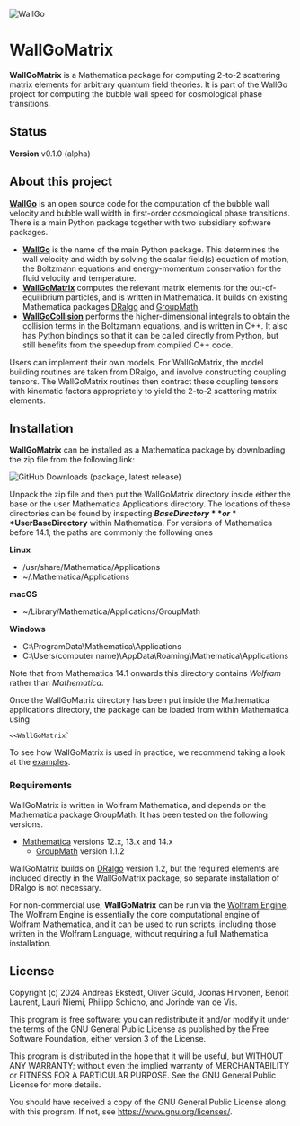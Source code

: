 ![WallGo](https://raw.githubusercontent.com/Wall-Go/WallGo/refs/heads/main/docs/source/figures/wallgo.svg)

# WallGoMatrix

**WallGoMatrix** is a Mathematica package for computing 2-to-2 scattering matrix
elements for arbitrary quantum field theories. It is part of the WallGo project
for computing the bubble wall speed for cosmological phase transitions.

## Status

**Version** v0.1.0 (alpha)

## About this project

[**WallGo**](https://github.com/Wall-Go) is an open source code for the
computation of the bubble wall velocity and bubble wall width in first-order
cosmological phase transitions. There is a main Python package together with
two subsidiary software packages.

- [**WallGo**](https://github.com/Wall-Go/WallGo) is the name of the main Python
package. This determines the wall velocity and width by
solving the scalar field(s) equation of motion, the Boltzmann equations and
energy-momentum conservation for the fluid velocity and temperature.
- [**WallGoMatrix**](https://github.com/Wall-Go/WallGoMatrix) computes the relevant matrix elements for the
out-of-equilibrium particles, and is written in Mathematica.
It builds on existing Mathematica packages [DRalgo](https://github.com/DR-algo/DRalgo) and [GroupMath](https://renatofonseca.net/groupmath).
- [**WallGoCollision**](https://github.com/Wall-Go/WallGoCollision) performs the higher-dimensional integrals to obtain the
 collision terms in the Boltzmann equations, and is written in C++. It also
 has Python bindings so that it can be called directly from Python, but
 still benefits from the speedup from compiled C++ code.

Users can implement their own models. For WallGoMatrix, the model building
routines are taken from DRalgo, and involve constructing coupling tensors.
The WallGoMatrix routines then contract these coupling tensors with kinematic
factors appropriately to yield the 2-to-2 scattering matrix elements.

## Installation

**WallGoMatrix** can be installed as a Mathematica package by downloading the
zip file from the following link:

![GitHub Downloads (package, latest release)](https://img.shields.io/github/downloads/Wall-Go/WallGo/latest/total)

Unpack the zip file and then put the WallGoMatrix directory inside either the base
or the user Mathematica Applications directory. The locations of these directories
can be found by inspecting **$BaseDirectory** or **$UserBaseDirectory** within
Mathematica. For versions of Mathematica before 14.1, the paths are commonly the
following ones

**Linux**
- /usr/share/Mathematica/Applications
- ~/.Mathematica/Applications

**macOS**
- ~/Library/Mathematica/Applications/GroupMath

**Windows**
- C:\ProgramData\Mathematica\Applications 
- C:\Users\(computer name)\AppData\Roaming\Mathematica\Applications

Note that from Mathematica 14.1 onwards this directory contains *Wolfram* rather than
*Mathematica*.

Once the WallGoMatrix directory has been put inside the Mathematica applications
directory, the package can be loaded from within Mathematica using

    <<WallGoMatrix`

To see how WallGoMatrix is used in practice, we recommend taking a look at the
[examples](https://github.com/Wall-Go/WallGoMatrix/tree/main/examples).

### Requirements

WallGoMatrix is written in Wolfram Mathematica, and depends on the Mathematica package GroupMath. It has been tested on the following versions.

- [Mathematica](https://www.wolfram.com/mathematica/) versions 12.x, 13.x and 14.x
    - [GroupMath](https://renatofonseca.net/groupmath) version 1.1.2

WallGoMatrix builds on [DRalgo](https://github.com/DR-algo/DRalgo) version 1.2, but the required elements are included directly in the WallGoMatrix package, so separate installation of DRalgo is not necessary.

For non-commercial use,
**WallGoMatrix** can be run via
the [Wolfram Engine](https://www.wolfram.com/engine/).
The Wolfram Engine is essentially the core computational engine of Wolfram Mathematica, and it can be used to run scripts, including those written in the Wolfram Language, without requiring a full Mathematica installation.


## License

Copyright (c) 2024 Andreas Ekstedt, Oliver Gould, Joonas Hirvonen,
Benoit Laurent, Lauri Niemi, Philipp Schicho, and Jorinde van de Vis.

This program is free software: you can redistribute it and/or modify
it under the terms of the GNU General Public License as published by
the Free Software Foundation, either version 3 of the License.

This program is distributed in the hope that it will be useful,
but WITHOUT ANY WARRANTY; without even the implied warranty of
MERCHANTABILITY or FITNESS FOR A PARTICULAR PURPOSE.  See the
GNU General Public License for more details.

You should have received a copy of the GNU General Public License
along with this program.  If not, see <https://www.gnu.org/licenses/>.
